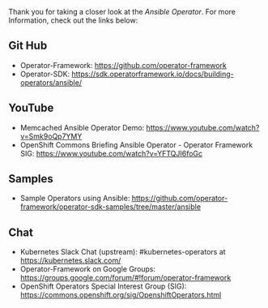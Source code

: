 Thank you for taking a closer look at the *Ansible Operator*.  For more
Information, check out the links below:

## Git Hub
 * Operator-Framework: https://github.com/operator-framework
 * Operator-SDK: https://sdk.operatorframework.io/docs/building-operators/ansible/

## YouTube
* Memcached Ansible Operator Demo: https://www.youtube.com/watch?v=Smk9oQp7YMY
* OpenShift Commons Briefing Ansible Operator - Operator Framework SIG: https://www.youtube.com/watch?v=YFTQJI6foGc

## Samples
* Sample Operators using Ansible: https://github.com/operator-framework/operator-sdk-samples/tree/master/ansible

## Chat
* Kubernetes Slack Chat (upstream): #kubernetes-operators at https://kubernetes.slack.com/
* Operator-Framework on Google Groups: https://groups.google.com/forum/#!forum/operator-framework
* OpenShift Operators Special Interest Group (SIG): https://commons.openshift.org/sig/OpenshiftOperators.html
